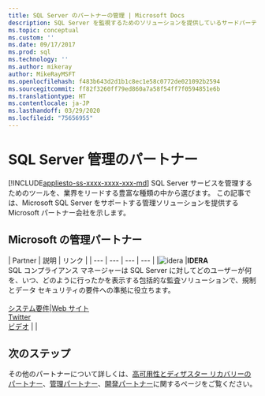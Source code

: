 ```yaml
---
title: SQL Server のパートナーの管理 | Microsoft Docs
description: SQL Server を監視するためのソリューションを提供しているサードパーティ パートナーの一覧を示します。
ms.topic: conceptual
ms.custom: ''
ms.date: 09/17/2017
ms.prod: sql
ms.technology: ''
ms.author: mikeray
author: MikeRayMSFT
ms.openlocfilehash: f483b643d2d1b1c8ec1e58c0772de021092b2594
ms.sourcegitcommit: ff82f3260ff79ed860a7a58f54ff7f0594851e6b
ms.translationtype: HT
ms.contentlocale: ja-JP
ms.lasthandoff: 03/29/2020
ms.locfileid: "75656955"
---
```

# <a name="sql-server-managing-partners"></a>SQL Server 管理のパートナー
[!INCLUDE[appliesto-ss-xxxx-xxxx-xxx-md](../includes/appliesto-ss-xxxx-xxxx-xxx-md.md)]
SQL Server サービスを管理するためのツールを、業界をリードする豊富な種類の中から選びます。  この記事では、Microsoft SQL Server をサポートする管理ソリューションを提供する Microsoft パートナー会社を示します。

## <a name="our-management-partners"></a>Microsoft の管理パートナー

| Partner | 説明 | リンク |
| --- | --- | --- | --- |
|![idera][1] |**IDERA**<br>SQL コンプライアンス マネージャーは SQL Server に対してどのユーザーが何を、いつ、どのように行ったかを表示する包括的な監査ソリューションで、規制とデータ セキュリティの要件への準拠に役立ちます。<br><br>[システム要件][idera_requirements]|<!--[Marketplace][idera_marketplace]<br>-->[Web サイト][idera_website]<br>[Twitter][idera_twitter]<br>[ビデオ][idera_youtube] | |

## <a name="next-steps"></a>次のステップ
その他のパートナーについて詳しくは、[高可用性とディザスター リカバリーのパートナー][hadr_partners]、[管理パートナー][monitor_partners]、[開発パートナー][dev_partners]に関するページをご覧ください。

<!--Image references-->
[1]: ./media/partner-hadr-sql-server/idera-logo.png


<!--Article links-->
[hadr_partners]: ./partner-hadr-sql-server.md
[monitor_partners]: ./partner-monitor-sql-server.md
[dev_partners]: ./partner-dev-sql-server.md

<!--Website links -->

[idera_website]: https://www.idera.com/productssolutions/sqlserver/sqlcompliancemanager

<!--Get Started Links-->

<!--Datasheet Links-->

<!--Marketplace Links -->
<!----Not available[idera_marketplace]:https://azure.microsoft.com/marketplace/-->

<!--Press links-->
<!--[idera_press]:-->

<!--YouTube links-->
[idera_youtube]: https://www.idera.com/resourcecentral/videos/overview-of-sql-compliance-manager

<!--Twitter links-->
[idera_twitter]:https://twitter.com/Idera_Software

<!--Supported Systems-->
[idera_requirements]: https://www.idera.com/productssolutions/sqlserver/sqlcompliancemanager/systemrequirements

